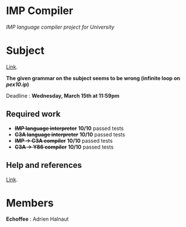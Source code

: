 # IMP Compiler
*IMP language compiler project for University*

# Subject
[Link](http://dept-info.labri.fr/ENSEIGNEMENT/compi/sujet_minipro.pdf).

**The given grammar on the subject seems to be wrong (infinite loop on *pex10.ip*)**

Deadline : **Wednesday, March 15th at 11:59pm**

## Required work

- ~~**IMP language interpreter**~~ **10/10** passed tests 
- ~~**C3A language interpreter**~~ **10/10** passed tests 
- ~~**IMP -> C3A compiler**~~ **10/10** passed tests 
- ~~**C3A -> Y86 compiler**~~ **10/10** passed tests

## Help and references

[Link](http://dept-info.labri.fr/ENSEIGNEMENT/compi/).

# Members

**Echoffee** : Adrien Halnaut
